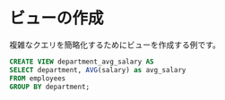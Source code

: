 # ビューの作成

複雑なクエリを簡略化するためにビューを作成する例です。

```sql
CREATE VIEW department_avg_salary AS
SELECT department, AVG(salary) as avg_salary
FROM employees
GROUP BY department;
```
